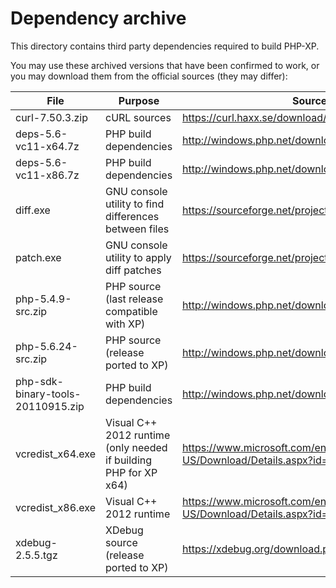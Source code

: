 # Dependency archive

This directory contains third party dependencies required to build PHP-XP.

You may use these archived versions that have been confirmed to work, or
you may download them from the official sources (they may differ):

File | Purpose | Source
-----|---------|--------
curl-7.50.3.zip | cURL sources | https://curl.haxx.se/download/
deps-5.6-vc11-x64.7z | PHP build dependencies | http://windows.php.net/downloads/php-sdk/
deps-5.6-vc11-x86.7z | PHP build dependencies | http://windows.php.net/downloads/php-sdk/
diff.exe | GNU console utility to find differences between files | https://sourceforge.net/projects/unxutils
patch.exe | GNU console utility to apply diff patches | https://sourceforge.net/projects/unxutils
php-5.4.9-src.zip | PHP source (last release compatible with XP) | http://windows.php.net/downloads/releases/archives/
php-5.6.24-src.zip | PHP source (release ported to XP) | http://windows.php.net/downloads/releases/archives/
php-sdk-binary-tools-20110915.zip | PHP build dependencies | http://windows.php.net/downloads/php-sdk/
vcredist_x64.exe | Visual C++ 2012 runtime (only needed if building PHP for XP x64) | https://www.microsoft.com/en-US/Download/Details.aspx?id=30679
vcredist_x86.exe | Visual C++ 2012 runtime | https://www.microsoft.com/en-US/Download/Details.aspx?id=30679
xdebug-2.5.5.tgz | XDebug source (release ported to XP) | https://xdebug.org/download.php

